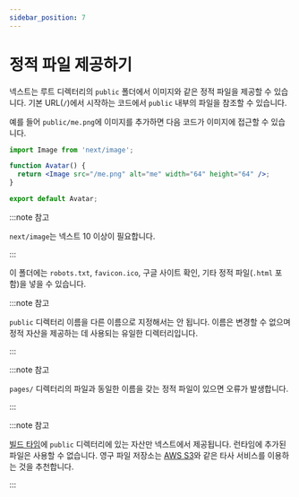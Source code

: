 ```yaml
---
sidebar_position: 7
---
```


# 정적 파일 제공하기

넥스트는 루트 디렉터리의 `public` 폴더에서 이미지와 같은 정적 파일을 제공할 수 있습니다. 기본 URL(`/`)에서 시작하는 코드에서 `public` 내부의 파일을 참조할 수 있습니다.

예를 들어 `public/me.png`에 이미지를 추가하면 다음 코드가 이미지에 접근할 수 있습니다.

```jsx
import Image from 'next/image';

function Avatar() {
  return <Image src="/me.png" alt="me" width="64" height="64" />;
}

export default Avatar;
```

:::note 참고

`next/image`는 넥스트 10 이상이 필요합니다.

:::

이 폴더에는 `robots.txt`, `favicon.ico`, 구글 사이트 확인, 기타 정적 파일(`.html` 포함)을 넣을 수 있습니다.

:::note 참고

`public` 디렉터리 이름을 다른 이름으로 지정해서는 안 됩니다. 이름은 변경할 수 없으며 정적 자산을 제공하는 데 사용되는 유일한 디렉터리입니다.

:::

:::note 참고

`pages/` 디렉터리의 파일과 동일한 이름을 갖는 정적 파일이 있으면 오류가 발생합니다.

:::

:::note 참고

[빌드 타임](https://nextjs.org/docs/api-reference/cli#build)에 `public` 디렉터리에 있는 자산만 넥스트에서 제공됩니다. 런타임에 추가된 파일은 사용할 수 없습니다. 영구 파일 저장소는 [AWS S3](https://aws.amazon.com/s3/)와 같은 타사 서비스를 이용하는 것을 추천합니다.

:::
